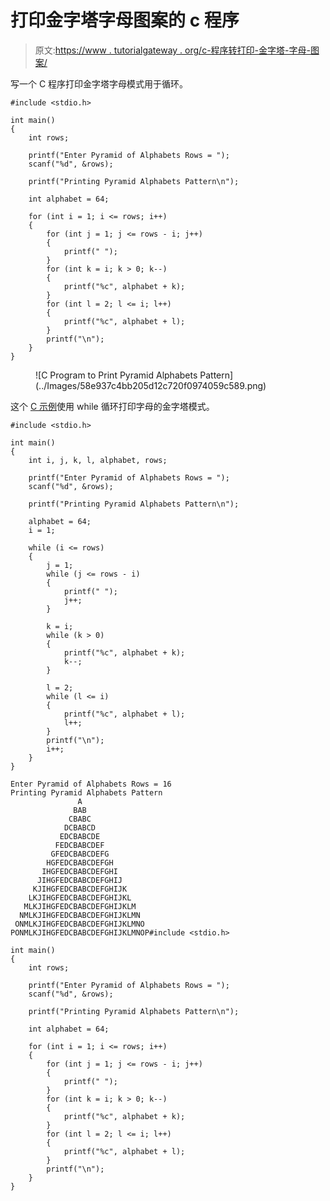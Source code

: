 # 打印金字塔字母图案的 c 程序

> 原文:[https://www . tutorialgateway . org/c-程序转打印-金字塔-字母-图案/](https://www.tutorialgateway.org/c-program-to-print-pyramid-alphabets-pattern/)

写一个 C 程序打印金字塔字母模式用于循环。

```
#include <stdio.h>

int main()
{
	int rows;

	printf("Enter Pyramid of Alphabets Rows = ");
	scanf("%d", &rows);

	printf("Printing Pyramid Alphabets Pattern\n");

	int alphabet = 64;

	for (int i = 1; i <= rows; i++)
	{
		for (int j = 1; j <= rows - i; j++)
		{
			printf(" ");
		}
		for (int k = i; k > 0; k--)
		{
			printf("%c", alphabet + k);
		}
		for (int l = 2; l <= i; l++)
		{
			printf("%c", alphabet + l);
		}
		printf("\n");
	}
}
```

<figure class="wp-block-image size-large">![C Program to Print Pyramid Alphabets Pattern](../Images/58e937c4bb205d12c720f0974059c589.png)</figure>

这个 [C 示例](https://www.tutorialgateway.org/c-programming-examples/)使用 while 循环打印字母的金字塔模式。

```
#include <stdio.h>

int main()
{
	int i, j, k, l, alphabet, rows;

	printf("Enter Pyramid of Alphabets Rows = ");
	scanf("%d", &rows);

	printf("Printing Pyramid Alphabets Pattern\n");

	alphabet = 64;
	i = 1;

	while (i <= rows)
	{
		j = 1;
		while (j <= rows - i)
		{
			printf(" ");
			j++;
		}

		k = i;
		while (k > 0)
		{
			printf("%c", alphabet + k);
			k--;
		}

		l = 2;
		while (l <= i)
		{
			printf("%c", alphabet + l);
			l++;
		}
		printf("\n");
		i++;
	}
}
```

```
Enter Pyramid of Alphabets Rows = 16
Printing Pyramid Alphabets Pattern
               A
              BAB
             CBABC
            DCBABCD
           EDCBABCDE
          FEDCBABCDEF
         GFEDCBABCDEFG
        HGFEDCBABCDEFGH
       IHGFEDCBABCDEFGHI
      JIHGFEDCBABCDEFGHIJ
     KJIHGFEDCBABCDEFGHIJK
    LKJIHGFEDCBABCDEFGHIJKL
   MLKJIHGFEDCBABCDEFGHIJKLM
  NMLKJIHGFEDCBABCDEFGHIJKLMN
 ONMLKJIHGFEDCBABCDEFGHIJKLMNO
PONMLKJIHGFEDCBABCDEFGHIJKLMNOP#include <stdio.h>

int main()
{
	int rows;

	printf("Enter Pyramid of Alphabets Rows = ");
	scanf("%d", &rows);

	printf("Printing Pyramid Alphabets Pattern\n");

	int alphabet = 64;

	for (int i = 1; i <= rows; i++)
	{
		for (int j = 1; j <= rows - i; j++)
		{
			printf(" ");
		}
		for (int k = i; k > 0; k--)
		{
			printf("%c", alphabet + k);
		}
		for (int l = 2; l <= i; l++)
		{
			printf("%c", alphabet + l);
		}
		printf("\n");
	}
}
```